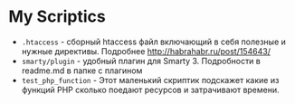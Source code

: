 My Scriptics
=====

* `.htaccess` - сборный htaccess файл включающий в себя полезные и нужные директивы. Подробнее http://habrahabr.ru/post/154643/
* `smarty/plugin` - удобный плагин для Smarty 3. Подробности в readme.md в папке с плагином
* `test_php_function` - Этот маленький скриптик подскажет какие из функций PHP сколько поедают ресурсов и затрачивают времени.
